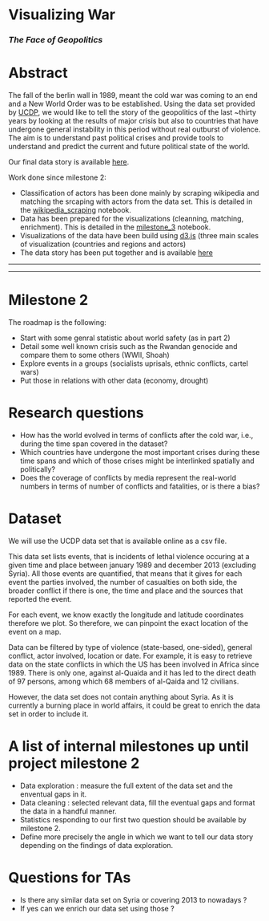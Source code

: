 # Visualizing War
### *The Face of Geopolitics*

# Abstract

The fall of the berlin wall in 1989, meant the cold war was coming to an end and a New World Order was to be established. Using the data set provided by [UCDP](http://ucdp.uu.se/downloads/), we would like to tell the story of the geopolitics of the last \~thirty years by looking at the results of major crisis but also to countries that have undergone general instability in this period without real outburst of violence. The aim is to understand past political crises and provide tools to understand and predict the current and future political state of the world.

Our final data story is available [here](https://ucdp-world-conflicts.github.io).

Work done since milestone 2:
- Classification of actors has been done mainly by scraping wikipedia and matching the srcaping with actors from the data set. This is detailed in the [wikipedia_scraping](https://nbviewer.jupyter.org/github/armand33/applied_data_analysis_2017/blob/master/project/notebooks/wikipedia_scraping.ipynb?flush_cache=true) notebook.
- Data has been prepared for the visualizations (cleanning, matching, enrichment). This is detailed in the [milestone_3](https://nbviewer.jupyter.org/github/armand33/applied_data_analysis_2017/blob/master/project/notebooks/milestone_3.ipynb?flush_cache=true) notebook.
- Visualizations of the data have been build using [d3.js](https://d3js.org/) (three main scales of visualization (countries and regions and actors)
- The data story has been put together and is available [here](https://ucdp-world-conflicts.github.io)
_______________________________________________________
_______________________________________________________
# Milestone 2

The roadmap is the following:
- Start with some genral statistic about world safety (as in part 2)
- Detail some well known crisis such as the Rwandan genocide and compare them to some others (WWII, Shoah)
- Explore events in a groups (socialists uprisals, ethnic conflicts, cartel wars)
- Put those in relations with other data (economy, drought)

# Research questions
* How has the world evolved in terms of conflicts after the cold war, i.e., during the time span covered in the dataset?
* Which countries have undergone the most important crises during these time spans and which of those crises might be interlinked spatially and politically?
* Does the coverage of conflicts by media represent the real-world numbers in terms of number of conflicts and fatalities, or is there a bias?

# Dataset
We will use the UCDP data set that is available online as a csv file.

This data set lists events, that is incidents of lethal violence occuring at a given time and place between january 1989 and december 2013 (excluding Syria).  All those events are quantified, that means that it gives for each event the parties involved, the number of casualties on both side, the broader conflict if there is one, the time and place and the sources that reported the event.

For each event, we know exactly the longitude and latitude coordinates therefore we plot. So therefore, we can pinpoint the exact location of the event on a map.

Data can be filtered by type of violence (state-based, one-sided), general conflict, actor involved, location or date. For example, it is easy to retrieve data on the state conflicts in which the US has been involved in Africa since 1989. There is only one, against al-Quaida and it has led to the direct death of 97 persons, among which 68 members of al-Qaida and 12 civilians.

However, the data set does not contain anything about Syria. As it is currently a burning place in world affairs, it could be great to enrich the data set in order to include it.

# A list of internal milestones up until project milestone 2

- Data exploration : measure the full extent of the data set and the enventual gaps in it.
- Data cleaning : selected relevant data, fill the eventual gaps and format the data in a handful manner.
- Statistics responding to our first two question should be available by milestone 2.
- Define more precisely the angle in which we want to tell our data story depending on the findings of data exploration.

# Questions for TAs
- Is there any similar data set on Syria or covering 2013 to nowadays ?
- If yes can we enrich our data set using those ?

